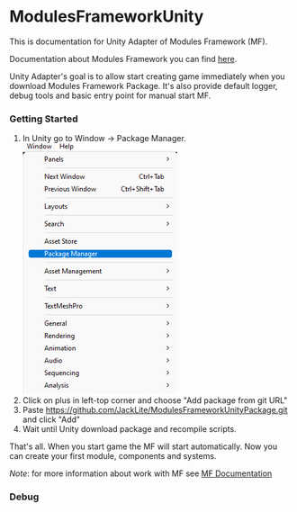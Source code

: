 # ModulesFrameworkUnity

This is documentation for Unity Adapter of Modules Framework (MF).

Documentation about Modules Framework you can find 
[here](https://github.com/JackLite/ModulesFramework).

Unity Adapter's goal is to allow start creating game immediately when
you download Modules Framework Package. It's also provide default logger,
debug tools and basic entry point for manual start MF.

### Getting Started

1. In Unity go to Window -> Package Manager.
![pkg](/doc/GettingStarted_img1.png)
2. Click on plus in left-top corner and choose "Add package from git URL"
3. Paste https://github.com/JackLite/ModulesFrameworkUnityPackage.git 
and click "Add"
4. Wait until Unity download package and recompile scripts.

That's all. When you start game the MF will start automatically.
Now you can create your first module, components and systems.

*Note*: for more information about work with MF see 
[MF Documentation](https://github.com/JackLite/ModulesFramework/blob/main/README.md#getting-started)

### Debug

